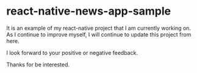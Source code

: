 # react-native-news-app-sample

It is an example of my react-native project that I am currently working on. As I continue to improve myself, I will continue to update this project from here.

I look forward to your positive or negative feedback.

Thanks for be interested.
